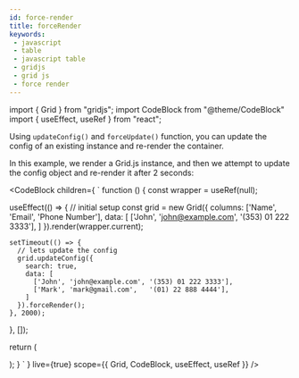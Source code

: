 ```yaml
---
id: force-render
title: forceRender
keywords:
 - javascript
 - table
 - javascript table
 - gridjs
 - grid js
 - force render
---
```


import { Grid } from "gridjs";
import CodeBlock from "@theme/CodeBlock"
import { useEffect, useRef } from "react";


Using `updateConfig()` and `forceUpdate()` function, you can update the config of an existing instance and re-render the
container.

In this example, we render a Grid.js instance, and then we attempt to update the config object and re-render it after 2 seconds:

<CodeBlock children={
`
function () {
  const wrapper = useRef(null);
  
  useEffect(() => {
    // initial setup
    const grid = new Grid({
      columns: ['Name', 'Email', 'Phone Number'],
      data: [
        ['John', 'john@example.com', '(353) 01 222 3333'],
      ]
    }).render(wrapper.current);
    
    setTimeout(() => {
      // lets update the config
      grid.updateConfig({
        search: true,
        data: [
          ['John', 'john@example.com', '(353) 01 222 3333'],
          ['Mark', 'mark@gmail.com',   '(01) 22 888 4444'],
        ]
      }).forceRender();
    }, 2000);
  }, []);
  
  return (
    <div ref={wrapper} />
  );
}
`
} live={true} scope={{ Grid, CodeBlock, useEffect, useRef }} />
